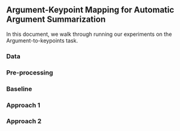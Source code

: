 ## Argument-Keypoint Mapping for Automatic Argument Summarization

In this document, we walk through running our experiments on the Argument-to-keypoints task.

### Data

### Pre-processing

### Baseline

### Approach 1

### Approach 2


